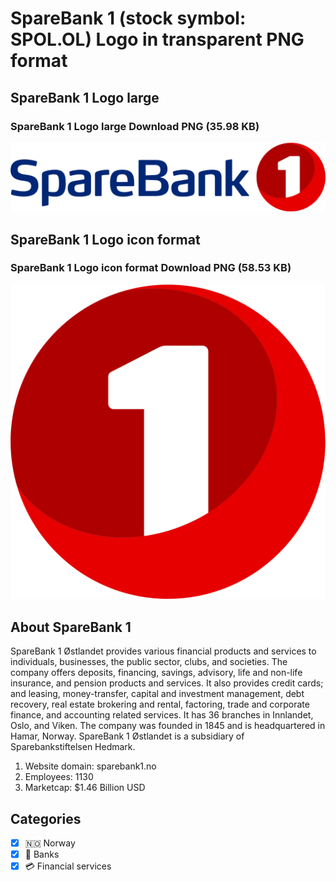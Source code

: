 # SpareBank 1 (stock symbol: SPOL.OL) Logo in transparent PNG format

## SpareBank 1 Logo large

### SpareBank 1 Logo large Download PNG (35.98 KB)

![SpareBank 1 Logo large Download PNG (35.98 KB)](/img/orig/SPOL.OL_BIG-8c49f45d.png)

## SpareBank 1 Logo icon format

### SpareBank 1 Logo icon format Download PNG (58.53 KB)

![SpareBank 1 Logo icon format Download PNG (58.53 KB)](/img/orig/SPOL.OL-2ed6562c.png)

## About SpareBank 1

SpareBank 1 Østlandet provides various financial products and services to individuals, businesses, the public sector, clubs, and societies. The company offers deposits, financing, savings, advisory, life and non-life insurance, and pension products and services. It also provides credit cards; and leasing, money-transfer, capital and investment management, debt recovery, real estate brokering and rental, factoring, trade and corporate finance, and accounting related services. It has 36 branches in Innlandet, Oslo, and Viken. The company was founded in 1845 and is headquartered in Hamar, Norway. SpareBank 1 Østlandet is a subsidiary of Sparebankstiftelsen Hedmark.

1. Website domain: sparebank1.no
2. Employees: 1130
3. Marketcap: $1.46 Billion USD


## Categories
- [x] 🇳🇴 Norway
- [x] 🏦 Banks
- [x] 💳 Financial services
